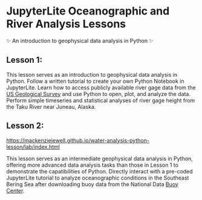 # JupyterLite Oceanographic and River Analysis Lessons

✨ An introduction to geophysical data analysis in Python ✨


## Lesson 1:
This lesson serves as an introduction to geophysical data analysis in Python. Follow a written tutorial to create your own Python Notebook in JupyterLite. Learn how to access publicly available river gage data from the [US Geological Survey](https://waterdata.usgs.gov/nwis) and use Python to open, plot, and analyze the data. Perform simple timeseries and statistical analyses of river gage height from the Taku River near Juneau, Alaska.


## Lesson 2:
https://mackenziejewell.github.io/water-analysis-python-lesson/lab/index.html

This lesson serves as an intermediate geophysical data analysis in Python, offering more advanced data analysis tasks than those in Lesson 1 to demonstrate the capatibilities of Python. Directly interact with a pre-coded JupyterLite tutorial to analyze oceanographic conditions in the Southeast Bering Sea after downloading buoy data from the National Data [Buoy Center](https://www.ndbc.noaa.gov/).

<!-- 
- How-to Guides: https://jupyterlite.readthedocs.io/en/latest/howto/index.html
- Reference: https://jupyterlite.readthedocs.io/en/latest/reference/index.html
 -->
